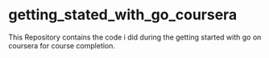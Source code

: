 # getting_stated_with_go_coursera

This Repository contains the code i did during the getting started with go on coursera for course completion.
